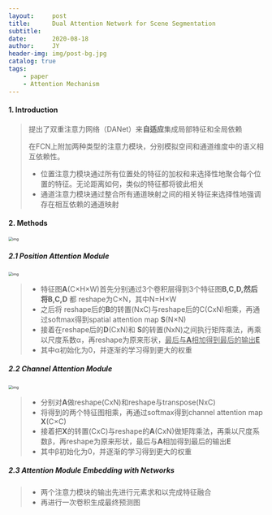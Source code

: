 ```yaml
---
layout:     post
title:      Dual Attention Network for Scene Segmentation
subtitle:    
date:       2020-08-18
author:     JY
header-img: img/post-bg.jpg
catalog: true
tags:
    - paper
    - Attention Mechanism
---
```




####  1. Introduction

> 提出了双重注意力网络（DANet）来**自适应**集成局部特征和全局依赖
>
> 在FCN上附加两种类型的注意力模块，分别模拟空间和通道维度中的语义相互依赖性。
>
> - 位置注意力模块通过所有位置处的特征的加权和来选择性地聚合每个位置的特征。无论距离如何，类似的特征都将彼此相关
> - 通道注意力模块通过整合所有通道映射之间的相关特征来选择性地强调存在相互依赖的通道映射

#### 2. Methods

<img src="https://github.com/ZJU-CVs/zju-cvs.github.io/raw/master/img/picture/DANet.png" alt="img" style="zoom:50%;" />

##### 2.1 Position Attention Module

<img src="https://github.com/ZJU-CVs/zju-cvs.github.io/raw/master/img/picture/DANet1.png" alt="img" style="zoom:50%;" />

> - 特征图**A**(C×H×W)首先分别通过3个卷积层得到3个特征图**B,C,D,**然后将**B,C,D** 都 reshape为C×N，其中N=H×W
> - 之后将 reshape后的**B**的转置(NxC)与reshape后的C(CxN)相乘，再通过softmax得到spatial attention map **S**(N×N)
> - 接着在reshape后的**D**(CxN)和 **S**的转置(NxN)之间执行矩阵乘法，再乘以尺度系数α，再reshape为原来形状，<u>最后与**A**相加得到最后的输出**E</u>**
> - 其中α初始化为0，并逐渐的学习得到更大的权重

##### 2.2 Channel Attention Module

<img src="https://github.com/ZJU-CVs/zju-cvs.github.io/raw/master/img/picture/DANet2.png" alt="img" style="zoom:50%;" />

> - 分别对**A**做reshape(CxN)和reshape与transpose(NxC)
> - 将得到的两个特征图相乘，再通过softmax得到channel attention map **X**(C×C)
> - 接着把**X**的转置(CxC)与reshape的**A**(CxN)做矩阵乘法，再乘以尺度系数β，再reshape为原来形状，最后与**A**相加得到最后的输出**E**
> - 其中β初始化为0，并逐渐的学习得到更大的权重



##### 2.3  Attention Module Embedding with Networks

> - 两个注意力模块的输出先进行元素求和以完成特征融合
> - 再进行一次卷积生成最终预测图